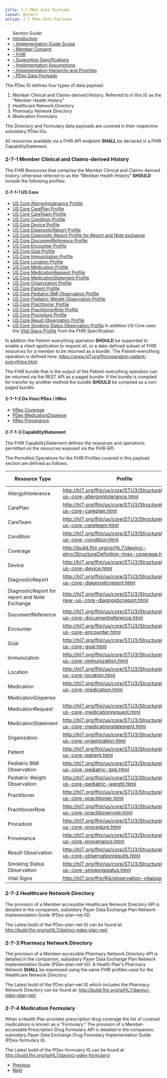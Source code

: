 ```yaml
---
title: 2-7 PDex Data Payloads
layout: default
active: 2-7 PDex Data Payloads
---
```


<ul id="markdown-toc">
	Section Guide:
  <li><a href="2_Introduction.html" id="markdown-toc-introduction">Introduction</a></li>
  <li><a href="2-1_Implementation_Guide_Scope.html" id="markdown-toc-scope">- Implementation Guide Scope</a></li>
  <li><a href="2-2_Member_Consent.html" id="markdown-toc-consent">- Member Consent</a></li>
	<li><a href="2-3_FHIR.html" id="markdown-toc-fhir">- FHIR</a></li>
	<li><a href="2-4_Supporting_Specifications.html" id="markdown-toc-supportingspecifications">- Supporting Specifications</a></li>
	<li><a href="2-5_Implementation_Assumptions.html" id="markdown-toc-assumptions">- Implementation Assumptions</a></li>
	<li><a href="2-6_Implementation_Hierarchy_and_Priorities.html" id="markdown-toc-hierarchy">- Implementation Hierarchy and Priorities</a></li>
	<li><a href="2-7_PDex_Data_Payloads.html" id="markdown-toc-payloads">- PDex Data Payloads</a></li>
</ul>

The PDex IG defines four types of data payload:

1. Member Clinical and Claims-derived History. Referred to in this IG as the "Member Health History"
2. Healthcare Network Directory 
3. Pharmacy Network Directory
4. Medication Formulary

The Directory and Formulary data payloads are covered in their respective subsidiary PDex IGs.

All resources available via a FHIR API endpoint **SHALL** be declared in a FHIR CapabilityStatement.

### 2-7-1 Member Clinical and Claims-derived History

The FHIR Resources that comprise the Member Clinical and Claims-derived history, otherwise referred to as the "Member Health History"  **SHOULD** include the following profiles:

#### 2-7-1-1 US Core

- [US Core AllergyIntolerance Profile](http://hl7.org/fhir/us/core/STU3/StructureDefinition-us-core-allergyintolerance.html)
- [US Core CarePlan Profile](http://hl7.org/fhir/us/core/STU3/StructureDefinition-us-core-careplan.html)
- [US Core CareTeam Profile](http://hl7.org/fhir/us/core/STU3/StructureDefinition-us-core-careteam.html)
- [US Core Condition Profile](http://hl7.org/fhir/us/core/STU3/StructureDefinition-us-core-condition.html)
- [US Core Device Profile](http://hl7.org/fhir/us/core/STU3/StructureDefinition-us-core-device.html)
- [US Core DiagnosticReport Profile](http://hl7.org/fhir/us/core/STU3/StructureDefinition-us-core-diagnosticreport.html)
- [US Core Diagnostic Report Profile for Report and Note exchange](http://hl7.org/fhir/us/core/STU3/StructureDefinition-new-us-core-diagnosticreport.html)
- [US Core DocumentReference Profile](http://hl7.org/fhir/us/core/STU3/StructureDefinition-us-core-documentreference.html)
- [US Core Encounter Profile](http://hl7.org/fhir/us/core/STU3/StructureDefinition-us-core-encounter.html)
- [US Core Goal Profile](http://hl7.org/fhir/us/core/STU3/StructureDefinition-us-core-goal.html)
- [US Core Immunization Profile](http://hl7.org/fhir/us/core/STU3/StructureDefinition-us-core-immunization.html)
- [US Core Location Profile](http://hl7.org/fhir/us/core/STU3/StructureDefinition-us-core-location.html)
- [US Core Medication Profile](http://hl7.org/fhir/us/core/STU3/StructureDefinition-us-core-medication.html)
- [US Core MedicationRequest Profile](http://hl7.org/fhir/us/core/STU3/StructureDefinition-us-core-medicationrequest.html)
- [US Core MedicationStatement Profile](http://hl7.org/fhir/us/core/STU3/StructureDefinition-us-core-medicationstatement.html)
- [US Core Organization Profile](http://hl7.org/fhir/us/core/STU3/StructureDefinition-us-core-organization.html)
- [US Core Patient Profile](http://hl7.org/fhir/us/core/STU3/StructureDefinition-us-core-patient.html)
- [US Core Pediatric BMI Observation Profile](http://hl7.org/fhir/us/core/STU3/StructureDefinition-us-core-pediatric-bmi.html)
- [US Core Pediatric Weight Observation Profile](http://hl7.org/fhir/us/core/STU3/StructureDefinition-us-core-pediatric-weight.html)
- [US Core Practitioner Profile](http://hl7.org/fhir/us/core/STU3/StructureDefinition-us-core-practitioner.html)
- [US Core PractitionerRole Profile](http://hl7.org/fhir/us/core/STU3/StructureDefinition-us-core-practitionerrole.html)
- [US Core Procedure Profile](http://hl7.org/fhir/us/core/STU3/StructureDefinition-us-core-procedure.html)
- [US Core Result Observation Profile](http://hl7.org/fhir/us/core/STU3/StructureDefinition-us-core-observationresults.html)
- [US Core Smoking Status Observation Profile](http://hl7.org/fhir/us/core/STU3/StructureDefinition-us-core-smokingstatus.html)
In addition US Core uses the [Vital Signs Profile](http://hl7.org/fhir/R4/observation-vitalsigns.html) from the FHIR Specification.

In addition the Patient-everything operation **SHOULD** be supported to enable a client application to request all, or a date-defined subset of  FHIR resources for a member to be returned as a bundle. The Patient-everything operation is defined here: https://www.hl7.org/fhir/operation-patient-everything.html. 

The FHIR bundle that is the output of the Patient-everything operation can be returned via the REST API as a paged bundle. If the bundle is compiled for transfer by another method the bundle **SHOULD** be compiled as a non-paged bundle.

#### 2-7-1-2 Da Vinci PDex / HRex

- [ HRex Coverage](http://build.fhir.org/ig/HL7/davinci-ehrx/StructureDefinition-hrex-coverage.html)
- [PDex MedicationDispense](StructureDefinition-pdex-medicationdispense.html) 
- [HRex Provenance](http://build.fhir.org/ig/HL7/davinci-ehrx/StructureDefinition-hrex-provenance.html)

#### 2-7-1-3 CapabilityStatement

The FHIR CapabilityStatement defines the resources and operations permitted on the resources exposed via the FHIR API.

The Permitted Operations for the FHIR Profiles covered in this payload section are defined as follows:

| Resource Type                                 | Profile                                                                                        | Read | V-Read | Search | Update | Create | Updates | History |
|-----------------------------------------------|------------------------------------------------------------------------------------------------|------|--------|--------|--------|--------|---------|---------|
| AllergyIntolerance                            | http://hl7.org/fhir/us/core/STU3/StructureDefinition-us-core-allergyintolerance.html   | Y    | Y      | Y      |        |        |         | Y       |
| CarePlan                                      | http://hl7.org/fhir/us/core/STU3/StructureDefinition-us-core-careplan.html             | Y    | Y      | Y      |        |        |         | Y       |
| CareTeam                                      | http://hl7.org/fhir/us/core/STU3/StructureDefinition-us-core-careteam.html             | Y    | Y      | Y      |        |        |         | Y       |
| Condition                                     | http://hl7.org/fhir/us/core/STU3/StructureDefinition-us-core-condition.html            | Y    | Y      | Y      |        |        |         | Y       |
| Coverage                                      | http://build.fhir.org/ig/HL7/davinci-ehrx/StructureDefinition-hrex-coverage.html               | Y    | Y      | Y      |        |        |         | Y       |
| Device                                        | http://hl7.org/fhir/us/core/STU3/StructureDefinition-us-core-device.html               | Y    | Y      | Y      |        |        |         | Y       |
| DiagnosticReport                              | http://hl7.org/fhir/us/core/STU3/StructureDefinition-us-core-diagnosticreport.html     | Y    | Y      | Y      |        |        |         | Y       |
| DiagnosticReport for report and Note Exchange | http://hl7.org/fhir/us/core/STU3/StructureDefinition-new-us-core-diagnosticreport.html | Y    | Y      | Y      |        |        |         | Y       |
| DocumentReference                             | http://hl7.org/fhir/us/core/STU3/StructureDefinition-us-core-documentreference.html    | Y    | Y      | Y      |        |        |         | Y       |
| Encounter                                     | http://hl7.org/fhir/us/core/STU3/StructureDefinition-us-core-encounter.html            | Y    | Y      | Y      |        |        |         | Y       |
| Goal                                          | http://hl7.org/fhir/us/core/STU3/StructureDefinition-us-core-goal.html                 | Y    | Y      | Y      |        |        |         | Y       |
| Immunization                                  | http://hl7.org/fhir/us/core/STU3/StructureDefinition-us-core-immunization.html         | Y    | Y      | Y      |        |        |         | Y       |
| Location                                      | http://hl7.org/fhir/us/core/STU3/StructureDefinition-us-core-location.html             | Y    | Y      | Y      |        |        |         | Y       |
| Medication                                    | http://hl7.org/fhir/us/core/STU3/StructureDefinition-us-core-medication.html           | Y    | Y      | Y      |        |        |         | Y       |
| MedicationDispense                            |                                                                                                | Y    | Y      | Y      |        |        |         | Y       |
| MedicationRequest                             | http://hl7.org/fhir/us/core/STU3/StructureDefinition-us-core-medicationrequest.html    | Y    | Y      | Y      |        |        |         | Y       |
| MedicationStatement                           | http://hl7.org/fhir/us/core/STU3/StructureDefinition-us-core-medicationstatement.html  | Y    | Y      | Y      |        |        |         | Y       |
| Organization                                  | http://hl7.org/fhir/us/core/STU3/StructureDefinition-us-core-organization.html         | Y    | Y      | Y      |        |        |         | Y       |
| Patient                                       | http://hl7.org/fhir/us/core/STU3/StructureDefinition-us-core-patient.html              | Y    | Y      | Y      |        |        |         | Y       |
| Pediatric BMI Observation                     | http://hl7.org/fhir/us/core/STU3/StructureDefinition-us-core-pediatric-bmi.html        | Y    | Y      | Y      |        |        |         | Y       |
| Pediatric Weight Observation                  | http://hl7.org/fhir/us/core/STU3/StructureDefinition-us-core-pediatric-weight.html     | Y    | Y      | Y      |        |        |         | Y       |
| Practitioner                                  | http://hl7.org/fhir/us/core/STU3/StructureDefinition-us-core-practitioner.html         | Y    | Y      | Y      |        |        |         | Y       |
| PractitionerRole                              | http://hl7.org/fhir/us/core/STU3/StructureDefinition-us-core-practitionerrole.html     | Y    | Y      | Y      |        |        |         | Y       |
| Procedure                                     | http://hl7.org/fhir/us/core/STU3/StructureDefinition-us-core-procedure.html            | Y    | Y      | Y      |        |        |         | Y       |
| Provenance                                    | http://hl7.org/fhir/us/core/STU3/StructureDefinition-us-core-provenance.html           | Y    | Y      | Y      |        |        |         | Y       |
| Result Observation                            | http://hl7.org/fhir/us/core/STU3/StructureDefinition-us-core-observationresults.html   | Y    | Y      | Y      |        |        |         | Y       |
| Smoking Status Observation                    | http://hl7.org/fhir/us/core/STU3/StructureDefinition-us-core-smokingstatus.html        | Y    | Y      | Y      |        |        |         | Y       |
| Vital Signs                                   | http://hl7.org/fhir/R4/observation-vitalsigns.html                                             | Y    | Y      | Y      |        |        |         | Y       |


### 2-7-2 Healthcare Network Directory 

The provision of a Member-accessible Healthcare Network Directory API is detailed in the companion, subsidiary Payer Data Exchange Plan Network Implementation Guide (PDex-plan-net IG).

The Latest build of the PDex-plan-net IG can be found at: http://build.fhir.org/ig/HL7/davinci-pdex-plan-net/

### 2-7-3 Pharmacy Network Directory

The provision of a Member-accessible Pharmacy Network Directory API is detailed in the companion, subsidiary Payer Data Exchange Plan Network Implementation Guide (PDex-plan-net IG). A Health Plan's Pharmacy Network **SHALL** be expressed using the same FHIR profiles used for the Healthcare Network Directory.

The Latest build of the PDex-plan-net IG which includes the Pharmacy Network Directory can be found at: http://build.fhir.org/ig/HL7/davinci-pdex-plan-net/

### 2-7-4 Medication Formulary

When a Health Plan provides prescription drug coverage the list of covered medications is known as a "Formulary."  The provision of a Member-accessible Prescription Drug Formulary API is detailed in the companion, subsidiary Payer Data Exchange Drug Formulary Implementation Guide (PDex-formulary IG.

The Latest build of the PDex-formulary IG can be found at http://build.fhir.org/ig/HL7/davinci-pdex-formulary/

<ul>
  <li><a href="2-6_Implementation_Hierarchy_and_Priorities.html" >Previous</a></li>
  <li><a href="3_PDex_Implementation_Actors,_Interactions,_Data_Payloads_and_Methods.html" >Next</a></li>
</ul>